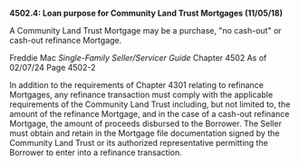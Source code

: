 **4502.4: Loan purpose for Community Land Trust Mortgages (11/05/18)**

A Community Land Trust Mortgage may be a purchase, "no cash-out" or
cash-out refinance Mortgage.

Freddie Mac *Single-Family Seller/Servicer Guide* Chapter 4502 As of
02/07/24 Page 4502-2

In addition to the requirements of Chapter 4301 relating to refinance
Mortgages, any refinance transaction must comply with the applicable
requirements of the Community Land Trust including, but not limited to,
the amount of the refinance Mortgage, and in the case of a cash-out
refinance Mortgage, the amount of proceeds disbursed to the Borrower.
The Seller must obtain and retain in the Mortgage file documentation
signed by the Community Land Trust or its authorized representative
permitting the Borrower to enter into a refinance transaction.